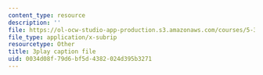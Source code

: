 ```yaml
---
content_type: resource
description: ''
file: https://ol-ocw-studio-app-production.s3.amazonaws.com/courses/5-310-laboratory-chemistry-fall-2019/0034d08f79d6bf5d4382024d395b3271_oc7sODbVGuA.srt
file_type: application/x-subrip
resourcetype: Other
title: 3play caption file
uid: 0034d08f-79d6-bf5d-4382-024d395b3271
---
```

